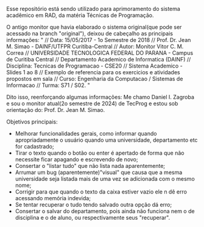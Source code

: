 Esse repositório está sendo utilizado para aprimoramento do sistema acadêmico em RAD, da matéria Técnicas de Programação.

O antigo monitor que havia elaborado o sistema original(que pode ser acessado na branch "original"), deixou de cabeçalho as principais informações:
" 
// Data: 15/05/2017 - 1o Semestre de 2018
// Prof. Dr. Jean M. Simao - DAINF/UTFPR Curitiba-Central
// Autor: Monitor Vitor C. M. Correa
// UNIVERSIDADE TECNOLOGICA FEDERAL DO PARANA - Campus de Curitiba Central
// Departamento Academico de Informatica (DAINF)
// Disciplina: Tecnicas de Programacao - CSE20
// Sistema Academico - Slides 1 ao 8
// Exemplo de referencia para os exercicios e atividades propostos em sala
// Curso: Engenharia da Computacao / Sistemas de Informacao
// Turma: S71 / S02. "

Dito isso, reenforçando algumas informações:
Me chamo Daniel I. Zagroba e sou o monitor atual(2o semestre de 2024) de TecProg e estou sob orientação do: Prof. Dr. Jean M. Simao.

Objetivos principais:
- Melhorar funcionalidades gerais, como informar quando apropriadamente o usuário quando uma universidade, departamento etc for cadastrado;
- Tirar o texto quando o botão ou enter é apertado de forma que não necessite ficar apagando e escrevendo de novo;
- Consertar o "listar tudo" que não lista nada aparentemente;
- Arrumar um bug (aparentemente)"visual" que causa que a mesma universidade seja listada mais de uma vez se adicionada com o mesmo nome;
- Corrigir para que quando o texto da caixa estiver vazio ele n dê erro acessando memória indevida;
- Se tentar recuperar o tudo tendo salvado outra opção dá erro;
- Consertar o salvar do departamento, pois ainda não funciona nem o de disciplina e o de aluno, ou respectivamente seus "recuperar".


